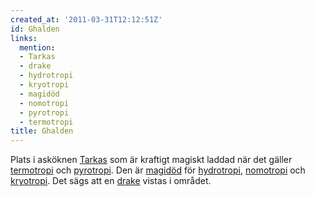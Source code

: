 ```yaml
---
created_at: '2011-03-31T12:12:51Z'
id: Ghalden
links:
  mention:
  - Tarkas
  - drake
  - hydrotropi
  - kryotropi
  - magidöd
  - nomotropi
  - pyrotropi
  - termotropi
title: Ghalden
---
```


Plats i asköknen [Tarkas] som är kraftigt magiskt laddad när det gäller [termotropi] och
[pyrotropi]. Den är [magidöd] för [hydrotropi], [nomotropi] och [kryotropi]. Det sägs att en [drake]
vistas i området.

  [Tarkas]: Tarkas
  [termotropi]: termotropi
  [pyrotropi]: pyrotropi
  [magidöd]: magidöd
  [hydrotropi]: hydrotropi
  [nomotropi]: nomotropi
  [kryotropi]: kryotropi
  [drake]: drake

